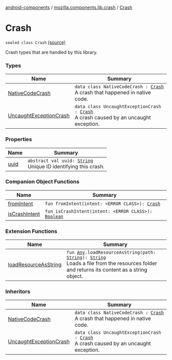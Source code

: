 [android-components](../../index.md) / [mozilla.components.lib.crash](../index.md) / [Crash](./index.md)

# Crash

`sealed class Crash` [(source)](https://github.com/mozilla-mobile/android-components/blob/master/components/lib/crash/src/main/java/mozilla/components/lib/crash/Crash.kt#L31)

Crash types that are handled by this library.

### Types

| Name | Summary |
|---|---|
| [NativeCodeCrash](-native-code-crash/index.md) | `data class NativeCodeCrash : `[`Crash`](./index.md)<br>A crash that happened in native code. |
| [UncaughtExceptionCrash](-uncaught-exception-crash/index.md) | `data class UncaughtExceptionCrash : `[`Crash`](./index.md)<br>A crash caused by an uncaught exception. |

### Properties

| Name | Summary |
|---|---|
| [uuid](uuid.md) | `abstract val uuid: `[`String`](https://kotlinlang.org/api/latest/jvm/stdlib/kotlin/-string/index.html)<br>Unique ID identifying this crash. |

### Companion Object Functions

| Name | Summary |
|---|---|
| [fromIntent](from-intent.md) | `fun fromIntent(intent: <ERROR CLASS>): `[`Crash`](./index.md) |
| [isCrashIntent](is-crash-intent.md) | `fun isCrashIntent(intent: <ERROR CLASS>): `[`Boolean`](https://kotlinlang.org/api/latest/jvm/stdlib/kotlin/-boolean/index.html) |

### Extension Functions

| Name | Summary |
|---|---|
| [loadResourceAsString](../../mozilla.components.support.test.file/kotlin.-any/load-resource-as-string.md) | `fun `[`Any`](https://kotlinlang.org/api/latest/jvm/stdlib/kotlin/-any/index.html)`.loadResourceAsString(path: `[`String`](https://kotlinlang.org/api/latest/jvm/stdlib/kotlin/-string/index.html)`): `[`String`](https://kotlinlang.org/api/latest/jvm/stdlib/kotlin/-string/index.html)<br>Loads a file from the resources folder and returns its content as a string object. |

### Inheritors

| Name | Summary |
|---|---|
| [NativeCodeCrash](-native-code-crash/index.md) | `data class NativeCodeCrash : `[`Crash`](./index.md)<br>A crash that happened in native code. |
| [UncaughtExceptionCrash](-uncaught-exception-crash/index.md) | `data class UncaughtExceptionCrash : `[`Crash`](./index.md)<br>A crash caused by an uncaught exception. |
